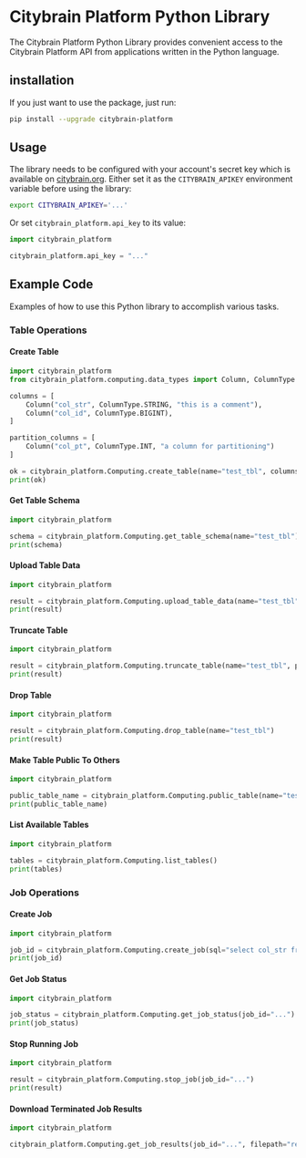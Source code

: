 # Citybrain Platform Python Library

The Citybrain Platform Python Library provides convenient access to the Citybrain Platform API from applications written in the Python language.

## installation

If you just want to use the package, just run:

```sh
pip install --upgrade citybrain-platform
```

## Usage

The library needs to be configured with your account's secret key which is available on [citybrain.org](https://citybrain.org/#/settings). Either set it as the `CITYBRAIN_APIKEY` environment variable before using the library:

```sh
export CITYBRAIN_APIKEY='...'
```

Or set `citybrain_platform.api_key` to its value:

```python
import citybrain_platform

citybrain_platform.api_key = "..."
```

## Example Code

Examples of how to use this Python library to accomplish various tasks.

### Table Operations

#### Create Table

```python
import citybrain_platform
from citybrain_platform.computing.data_types import Column, ColumnType

columns = [
    Column("col_str", ColumnType.STRING, "this is a comment"),
    Column("col_id", ColumnType.BIGINT),
]

partition_columns = [
    Column("col_pt", ColumnType.INT, "a column for partitioning")
]

ok = citybrain_platform.Computing.create_table(name="test_tbl", columns=columns, partition_columns=partition_columns)
print(ok)
```

#### Get Table Schema

```python
import citybrain_platform

schema = citybrain_platform.Computing.get_table_schema(name="test_tbl")
print(schema)
```

#### Upload Table Data

```python
import citybrain_platform

result = citybrain_platform.Computing.upload_table_data(name="test_tbl", append=True, csv_filepath="aa.csv", partition_key={"col_pt": "19"})
print(result)
```

#### Truncate Table

```python
import citybrain_platform

result = citybrain_platform.Computing.truncate_table(name="test_tbl", partition_key={"col_pt": "19"})
print(result)
```

#### Drop Table

```python
import citybrain_platform

result = citybrain_platform.Computing.drop_table(name="test_tbl")
print(result)
```

#### Make Table Public To Others

```python
import citybrain_platform

public_table_name = citybrain_platform.Computing.public_table(name="test_tbl")
print(public_table_name)
```

#### List Available Tables

```python
import citybrain_platform

tables = citybrain_platform.Computing.list_tables()
print(tables)
```

### Job Operations

#### Create Job

```python
import citybrain_platform

job_id = citybrain_platform.Computing.create_job(sql="select col_str from test_tbl limit 12;")
print(job_id)
```

#### Get Job Status

```python
import citybrain_platform

job_status = citybrain_platform.Computing.get_job_status(job_id="...")
print(job_status)
```

#### Stop Running Job

```python
import citybrain_platform

result = citybrain_platform.Computing.stop_job(job_id="...")
print(result)
```


#### Download Terminated Job Results

```python
import citybrain_platform

citybrain_platform.Computing.get_job_results(job_id="...", filepath="results.csv")
```
